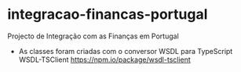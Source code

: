 # integracao-financas-portugal
Projecto de Integração com as Finanças em Portugal

- As classes foram criadas com o conversor WSDL para TypeScript WSDL-TSClient
  https://npm.io/package/wsdl-tsclient
